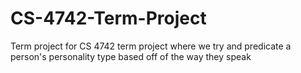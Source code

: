 # CS-4742-Term-Project
Term project for CS 4742 term project where we try and predicate a person's personality type based off of the way they speak

